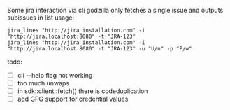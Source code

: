 Some jira interaction via cli
godzilla
only fetches a single issue and outputs subissues in list
usage:
```
jira_lines "http://jira_installation.com" -i "http://jira.localhost:8080" -t "JRA-123"
jira_lines "http://jira_installation.com" -i "http://jira.localhost:8080" -t "JRA-123" -u "U/n" -p "P/w"
```

todo:
- [ ] cli --help flag not working
- [ ] too much unwaps
- [ ] in sdk::client::fetch() there is codeduplication
- [ ] add GPG support for credential values
